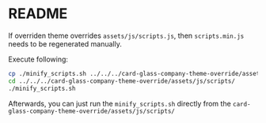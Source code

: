 # README
If overriden theme overrides `assets/js/scripts.js`, then `scripts.min.js` needs to be regenerated manually.

Execute following:

```bash
cp ./minify_scripts.sh ../../../card-glass-company-theme-override/assets/js/scripts/
cd ../../../card-glass-company-theme-override/assets/js/scripts/
./minify_scripts.sh
```

Afterwards, you can just run the `minify_scripts.sh` directly from the `card-glass-company-theme-override/assets/js/scripts/`